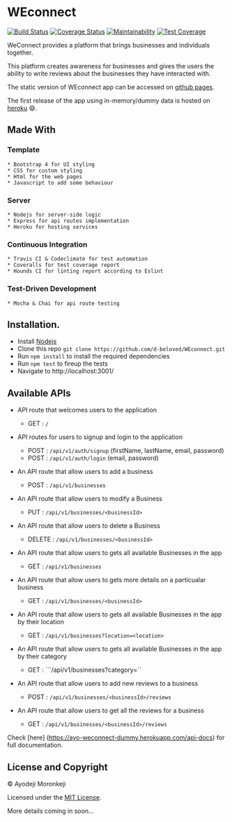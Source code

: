 # WEconnect
[![Build Status](https://travis-ci.org/d-beloved/WEconnect.svg?branch=development)](https://travis-ci.org/d-beloved/WEconnect)
[![Coverage Status](https://coveralls.io/repos/github/d-beloved/WEconnect/badge.svg?branch=development)](https://coveralls.io/github/d-beloved/WEconnect?branch=development)
[![Maintainability](https://api.codeclimate.com/v1/badges/81369faf28a735ae202b/maintainability)](https://codeclimate.com/github/d-beloved/WEconnect/maintainability)
[![Test Coverage](https://api.codeclimate.com/v1/badges/81369faf28a735ae202b/test_coverage)](https://codeclimate.com/github/d-beloved/WEconnect/test_coverage)

WeConnect provides a platform that brings businesses and individuals together.

This platform creates awareness for businesses and gives the users the ability to write reviews about the
businesses they have interacted with.

The static version of WEconnect app can be accessed on [github pages](https://d-beloved.github.io/WEconnect/template).

The first release of the app using in-memory/dummy data is hosted on [heroku](https://ayo-weconnect-dummy.herokuapp.com/) :smile:.

## Made With
  ### Template
    * Bootstrap 4 for UI styling
    * CSS for custom styling
    * Html for the web pages
    * Javascript to add some behaviour

 ### Server
    * Nodejs for server-side logic
    * Express for api routes implementation
    * Heroku for hosting services

  ### Continuous Integration
    * Travis CI & Codeclimate for test automation
    * Coveralls for test coverage report
    * Hounds CI for linting report according to Eslint
  
  ### Test-Driven Development
    * Mocha & Chai for api route testing
  
## Installation.
  * Install [Nodejs](https://nodejs.org/en/download/)
  * Clone this repo ``` git clone https://github.com/d-beloved/WEconnect.git ```
  * Run ```npm install``` to install the required dependencies
  * Run ```npm test``` to fireup the tests
  * Navigate to http://localhost:3001/


## Available APIs
- API route that welcomes users to the application
  * GET : ```/```

- API routes for users to signup and login to the application
  * POST : ```/api/v1/auth/signup```  (firstName, lastName, email, password)
  * POST : ```/api/v1/auth/login``` (email, password)

- An API route that allow users to add a business
  * POST : ```/api/v1/businesses```

- An API route that allow users to modify a Business
  * PUT : ```/api/v1/businesses/<businessId>```

- An API route that allow users to delete a Business
  * DELETE : ```/api/v1/businesses/<businessId>```

- An API route that allow users to gets all available Businesses in the app
  * GET : ```/api/v1/businesses```

- An API route that allow users to gets more details on a particualar business
  * GET : ```/api/v1/businesses/<businessId>```

- An API route that allow users to gets all available Businesses in the app by their location
  * GET : ```/api/v1/businesses?location=<location>```

- An API route that allow users to gets all available Businesses in the app by their category
  * GET : ```/api/v1/businesses?category=<category>``

- An API route that allow users to add new reviews to a business
  * POST : ```/api/v1/businesses/<businessId>/reviews```

- An API route that allow users to get all the reviews for a business
  * GET : ```/api/v1/businesses/<businessId>/reviews```


Check [here]
(https://ayo-weconnect-dummy.herokuapp.com/api-docs) for full documentation.

## License and Copyright
&copy; Ayodeji Moronkeji

Licensed under the [MIT License](LICENSE).


More details coming in soon...